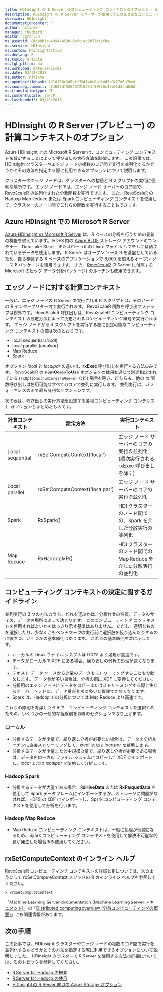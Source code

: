 ```yaml
---
title: HDInsight の R Server のコンピューティング コンテキストのオプション - Azure | Microsoft Docs
description: HDInsight の R Server でユーザーが使用できるさまざまなコンピューティング コンテキスト オプションについて説明します。
services: HDInsight
documentationcenter: ''
author: nitinme
manager: jhubbard
editor: cgronlun
ms.assetid: 0deb0b1c-4094-459b-94fc-ec9b774c1f8a
ms.service: HDInsight
ms.custom: hdinsightactive
ms.devlang: R
ms.topic: article
ms.tgt_pltfrm: na
ms.workload: data-services
ms.date: 03/22/2018
ms.author: nitinme
ms.openlocfilehash: 7d10f58c345eff334f40c0ec64d7b9427d6a70e0
ms.sourcegitcommit: d74657d1926467210454f58970c45b2fd3ca088d
ms.translationtype: HT
ms.contentlocale: ja-JP
ms.lasthandoff: 03/28/2018
---
```

# <a name="compute-context-options-for-r-server-on-hdinsight"></a>HDInsight の R Server (プレビュー) の計算コンテキストのオプション

Azure HDInsight 上の Microsoft R Server は、コンピューティング コンテキストを設定することによって呼び出しの実行方法を制御します。 この記事では、HDInsight クラスターやエッジ ノードの複数のコア間で実行を並列化するかどうかとその方法を指定する際に利用できるオプションについて説明します。

クラスターのエッジ ノードは、クラスターへの接続と R スクリプトの実行に便利な場所です。 エッジ ノードでは、エッジ ノード サーバーのコア間で、RevoScaleR の並列化された分散関数を実行できます。 また、RevoScaleR の Hadoop Map Reduce または Spark コンピューティング コンテキストを使用して、クラスターのノード間でこれらの関数を実行することもできます。

## <a name="microsoft-r-server-on-azure-hdinsight"></a>Azure HDInsight での Microsoft R Server
[Azure HDInsight の Microsoft R Server](r-server-overview.md) は、R ベースの分析を行うための最新の機能を備えています。 HDFS 内の [Azure BLOB](../../storage/common/storage-introduction.md "Azure Blob Storage") ストレージ アカウントのコンテナー、Data Lake Store、またはローカルの Linux ファイル システムに格納されているデータを使用します。 R Server はオープン ソース R を基盤としているため、自ら構築する R ベースのアプリケーションで 8,000 を超えるオープン ソース R パッケージを活用できます。 また、[RevoScaleR](https://docs.microsoft.com/machine-learning-server/r-reference/revoscaler/revoscaler) (R Server に付属する Microsoft のビッグ データ分析パッケージ) のルーチンも使用できます。  

## <a name="compute-contexts-for-an-edge-node"></a>エッジ ノードに対する計算コンテキスト
一般に、エッジ ノードの R Server で実行される R スクリプトは、そのノードの R インタープリター内で実行されます。 RevoScaleR 関数を呼び出すステップは例外です。 RevoScaleR 呼び出しは、RevoScaleR コンピューティング コンテキストの設定方法によって決定されるコンピューティング環境で実行されます。  エッジ ノードから R スクリプトを実行する際に設定可能なコンピューティング コンテキストの値は次のとおりです。

- local sequential (*local*)
- local parallel (*localpar*)
- Map Reduce
- Spark

オプション *local* と *localpar* の違いは、**rxExec** 呼び出しを実行する方法のみです。 RevoScaleR の **numCoresToUse** オプションの使用を通じて別途指定されている (`rxOptions(numCoresToUse=6)` など) 場合を除き、どちらも、他の rx 関数呼び出しは使用可能なすべてのコアで並列に実行します。 並列実行は、パフォーマンスの面で最も有利なオプションです。

次の表は、呼び出しの実行方法を設定する各種コンピューティング コンテキスト オプションをまとめたものです。

| 計算コンテキスト  | 設定方法                      | 実行コンテキスト                        |
| ---------------- | ------------------------------- | ---------------------------------------- |
| Local sequential | rxSetComputeContext('local')    | エッジ ノード サーバーのコアの実行の並列化 (順次実行される rxExec 呼び出しを除く) |
| Local parallel   | rxSetComputeContext('localpar') | エッジ ノード サーバーのコアの実行の並列化 |
| Spark            | RxSpark()                       | HDI クラスターのノード間での、Spark を介した分散実行の並列化 |
| Map Reduce       | RxHadoopMR()                    | HDI クラスターのノード間での Map Reduce を介した分散実行の並列化 |

## <a name="guidelines-for-deciding-on-a-compute-context"></a>コンピューティング コンテキストの決定に関するガイドライン

並列実行の 3 つの方法のうち、どれを選ぶかは、分析作業の性質、データのサイズ、データの場所によって決まります。 どのコンピューティング コンテキストを使用すればよいかをはっきり示す基準はありません。 ただし、適切なものを選択したり、少なくともベンチマークの実行前に選択肢を絞り込んだりするのに役立つ、いくつかの基本原則はあります。 これらの基本原則を次に示します。

- ローカルの Linux ファイル システムは HDFS より処理が高速です。
- データがローカルで XDF にある場合、繰り返しの分析の処理が速くなります。
- テキスト データ ソースから少量のデータをストリーミングすることをお勧めします。 データ量が多い場合は、分析の前に XDF に変換してください。
- 分析用のエッジ ノードにデータをコピーまたはストリーミングする際に生じるオーバーヘッドは、データ量が非常に多いと管理できなくなります。
- Spark は、Hadoop での分析については Map Reduce より高速です。

これらの原則を考慮したうえで、コンピューティング コンテキストを選択するための、いくつかの一般的な経験則を以降のセクションで取り上げます。

### <a name="local"></a>ローカル
* 分析するデータが少量で、繰り返し分析が必要ない場合は、データを分析ルーチンに直接ストリーミングして、*local* または *localpar* を使用します。
* 分析するデータが少量または中規模の量で、繰り返し分析が必要である場合は、データをローカル ファイル システムにコピーして XDF にインポートし、*local* または *localpar* を使用して分析します。

### <a name="hadoop-spark"></a>Hadoop Spark
* 分析するデータが大量である場合、**RxHiveData** または **RxParquetData** を使用して Spark データフレームにインポートするか、ストレージに問題がなければ、HDFS の XDF にインポートし、Spark コンピューティング コンテキストを使用して分析を行います。

### <a name="hadoop-map-reduce"></a>Hadoop Map Reduce
* Map Reduce コンピューティング コンテキストは、一般に処理が低速になるため、Spark コンピューティング コンテキストを使用して解決不可能な問題が発生した場合のみ使用してください。  

## <a name="inline-help-on-rxsetcomputecontext"></a>rxSetComputeContext のインライン ヘルプ
RevoScaleR コンピューティング コンテキストの詳細と例については、次のようにして rxSetComputeContext メソッドの R のインライン ヘルプを参照してください。

    > ?rxSetComputeContext

「[Machine Learning Server documentation (Machine Learning Server ドキュメント)](https://docs.microsoft.com/machine-learning-server/)」の「[Distributed computing overview (分散コンピューティングの概要)](https://docs.microsoft.com/machine-learning-server/r/how-to-revoscaler-distributed-computing)」にも関連情報があります。

## <a name="next-steps"></a>次の手順
この記事では、HDInsight クラスターやエッジ ノードの複数のコア間で実行を並列化するかどうかとその方法を指定する際に利用できるオプションについて説明しました。 HDInsight クラスターで R Server を使用する方法の詳細については、次のトピックを参照してください。

* [R Server for Hadoop の概要](r-server-overview.md)
* [R Server for Hadoop の使用](r-server-get-started.md)
* [HDInsight の R Server 向けの Azure Storage オプション](r-server-storage.md)

